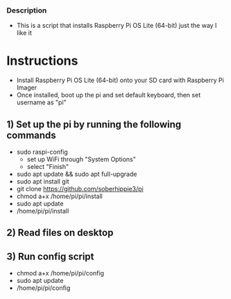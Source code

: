 ### Description
  - This is a script that installs Raspberry Pi OS Lite (64-bit) just the way I like it

# Instructions
  - Install Raspberry Pi OS Lite (64-bit) onto your SD card with Raspberry Pi Imager
  - Once installed, boot up the pi and set default keyboard, then set username as "pi"

## 1) Set up the pi by running the following commands
  - sudo raspi-config
    - set up WiFi through "System Options"
    - select "Finish"
  - sudo apt update && sudo apt full-upgrade
  - sudo apt install git
  - git clone https://github.com/soberhippie3/pi
  - chmod a+x /home/pi/pi/install
  - sudo apt update
  - /home/pi/pi/install

## 2) Read files on desktop

## 3) Run config script
  - chmod a+x /home/pi/pi/config
  - sudo apt update
  - /home/pi/pi/config
